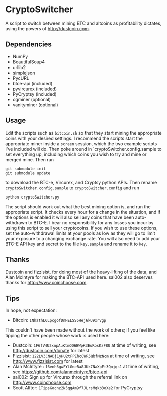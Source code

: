 CryptoSwitcher
==============

A script to switch between mining BTC and altcoins as profitability dictates,
using the powers of http://dustcoin.com.

Dependencies
---
* NumPy
* BeautifulSoup4
* urllib2
* simplejson
* PycURL
* btce-api (included)
* pyvircurex (included)
* PyCryptsy (included)
* cgminer (optional)
* vanityminer (optional)

Usage
---
Edit the scripts such as `bitcoin.sh` so that they start mining the appropriate
coins with your desired settings. I recommend the scripts start the appropriate
miner inside a `screen` session, which the two example scripts I've included
will do. Then poke around in `cryptoSwitcher.config.sample to set everything
up, including which coins you wish to try and mine or merged mine. Then run
    
    git submodule init
    git submodule update

to download the BTC-e, Vircurex, and Cryptsy python APIs. Then rename 
`cryptoSwitcher.config.sample` to `cryptoSwitcher.config` and run
 
    python cryptoSwitcher.py

The script should work out what the best mining option is, and run the
appropriate script. It checks every hour for a change in the situation, and if
the options is enabled it will also sell any coins that have been
auto-withdrawn to BTC-E.  I bear no responsibility for any losses you incur by
using this script to sell your cryptocoins. If you wish to use these options,
set the auto-withdrawal limits at your pools as low as they will go to limit
your exposure to a changing exchange rate. You will also need to add your BTC-E
API key and secret to the file `key.sample` and rename it to `key`.

Thanks
---
Dustcoin and fizzisist, for doing most of the heavy-lifting of the data,
and Alan McIntyre for making the BTC-API used here. sal002 also deserves
thanks for http://www.coinchoose.com.

Tips
---
In hope, not expectation:

* Bitcoin: `1NhathL6LpcgofDnHELSS6Hej6kU9xrVgp`

This couldn't have been made without the work of others; if you feel like
tipping the other people whose work is used here:

* Dustcoin: `1F6fV4U2xnpAuKtmQD6BWpK3EuRosKzF8U` at time of writing, see http://dustcoin.com/donate for latest
* Fizzisist: `122LV3CNADj1yHU2tFPEhcCWR5QbfMzNcm` at time of writing, see http://www.fizzisist.com for latest
* Alan McIntyre : `16vnh6gwFYLGneBa8JUk7NaXpEt3Qojqs1` at time of writing, see https://github.com/alanmcintyre/btce-api
* sal002: Sign up for Vircurex through the referral link on http://www.coinchoose.com
* Scott Alfter: `1TipsGocnz2N5qgAm9f7JLrsMqkb3oXe2` for PyCryptsy
